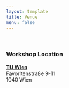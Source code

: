 ```yaml
---
layout: template
title: Venue
menu: false
---
```


<br/>

### Workshop Location 

[**TU Wien**](https://tuwien.ac.at) \
Favoritenstraße 9-11 \
1040 Wien



